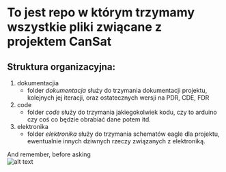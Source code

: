 # To jest repo w którym trzymamy wszystkie pliki zwiącane z projektem CanSat #

## Struktura organizacyjna: ##
1. dokumentacjia
    - folder *dokumentacja* służy do trzymania dokumentacji projektu, kolejnych jej iteracji, oraz ostatecznych wersji na PDR, CDE, FDR
2. code
    - folder *code* służy do trzymania jakiegokolwiek kodu, czy to arduino czy coś co będzie obrabiać dane potem itd.
3. elektronika
    - folder *elektronika* służy do trzymania schematów eagle dla projektu, ewentualnie innych dziwnych rzeczy związanych z elektroniką.

And remember, before asking     
![alt text](http://www.comicsandmemes.com/wp-content/uploads/WTF-memes-google-it.jpg)
